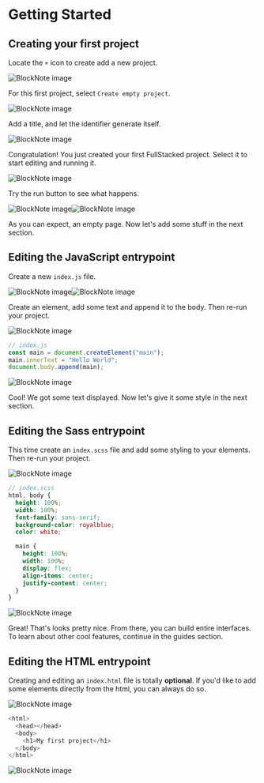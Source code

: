 # Getting Started

## Creating your first project

Locate the `+` icon to create add a new project.

![BlockNote image](https://img.fullstacked.org/IMG_0525.png)

For this first project, select `Create empty project`.

![BlockNote image](https://img.fullstacked.org/IMG_0526.png)

Add a title, and let the identifier generate itself.

![BlockNote image](https://img.fullstacked.org/Screenshot-2025-02-23-at-10.01.55-AM.png)

Congratulation! You just created your first FullStacked project. Select it to start editing and running it.

![BlockNote image](https://img.fullstacked.org/IMG_0529.png)

Try the run button to see what happens.

![BlockNote image](https://img.fullstacked.org/IMG_0527.png)![BlockNote image](https://img.fullstacked.org/Screenshot-2025-02-23-at-10.02.24-AM.png)

As you can expect, an empty page. Now let's add some stuff in the next section.

## Editing the JavaScript entrypoint

Create a new `index.js` file.

![BlockNote image](https://img.fullstacked.org/IMG_0528.png)![BlockNote image](https://img.fullstacked.org/Screenshot-2025-02-23-at-10.02.42-AM.png)

Create an element, add some text and append it to the body. Then re-run your project.

![BlockNote image](https://img.fullstacked.org/Screenshot-2025-02-23-at-10.03.44-AM.png)

```javascript
// index.js
const main = document.createElement("main");
main.innerText = "Hello World";
document.body.append(main);
```

![BlockNote image](https://img.fullstacked.org/Screenshot-2025-02-23-at-10.03.49-AM.png)

Cool! We got some text displayed. Now let's give it some style in the next section.

## Editing the Sass entrypoint

This time create an `index.scss` file and add some styling to your elements. Then re-run your project.

![BlockNote image](https://img.fullstacked.org/Screenshot-2025-02-23-at-10.05.33-AM.png)

```scss
// index.scss
html, body {
  height: 100%;
  width: 100%;
  font-family: sans-serif;
  background-color: royalblue;
  color: white;

  main {
    height: 100%;
    width: 100%;
    display: flex;
    align-items: center;
    justify-content: center;
  }
}
```

![BlockNote image](https://img.fullstacked.org/Screenshot-2025-02-23-at-10.05.38-AM.png)

Great! That's looks pretty nice. From there, you can build entire interfaces. To learn about other cool features, continue in the guides section.

## Editing the HTML entrypoint

Creating and editing an `index.html` file is totally **optional**. If you'd like to add some elements directly from the html, you can always do so.

![BlockNote image](https://img.fullstacked.org/Screenshot-2025-02-23-at-10.06.14-AM.png)

```javascript
<html>
  <head></head>
  <body>
    <h1>My first project</h1>
  </body>
</html>
```

![BlockNote image](https://img.fullstacked.org/Screenshot-2025-02-23-at-10.06.24-AM.png)
